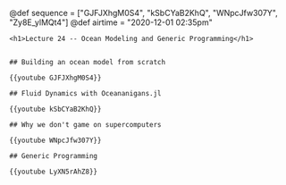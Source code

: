@def sequence = ["GJFJXhgM0S4", "kSbCYaB2KhQ", "WNpcJfw307Y", "Zy8E_ylMQt4"]
@def airtime = "2020-12-01 02:35pm"
~~~
<h1>Lecture 24 -- Ocean Modeling and Generic Programming</h1>
~~~

~~~Airs on: <span class="moment">~~~{{showtime airtime}}~~~ EST</span>~~~

## Building an ocean model from scratch

{{youtube GJFJXhgM0S4}}

## Fluid Dynamics with Oceananigans.jl

{{youtube kSbCYaB2KhQ}}

## Why we don't game on supercomputers

{{youtube WNpcJfw307Y}}

## Generic Programming

{{youtube LyXN5rAhZ8}}

